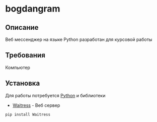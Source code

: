 # bogdangram
## Описание
Веб мессенджер на языке Python разработан для курсовой работы 

## Требования
Компьютер



## Установка

Для работы потребуется [Python](https://www.python.org/downloads/) и библиотеки 
- [Waitress](https://pypi.org/project/waitress/) - Веб сервер 
```sh
pip install Waitress
```
